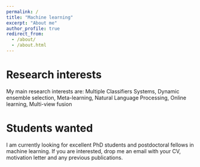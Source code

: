 ```yaml
---
permalink: /
title: "Machine learning"
excerpt: "About me"
author_profile: true
redirect_from:
  - /about/
  - /about.html
---
```


Research interests
======
My main research interests are: Multiple Classifiers Systems, Dynamic ensemble selection, Meta-learning,
Natural Language Processing, Online learning, Multi-view fusion

Students wanted
======

I am currently looking for excellent PhD students and postdoctoral fellows in machine learning. If you are interested, drop me an email with your CV, motivation letter and any previous publications.
